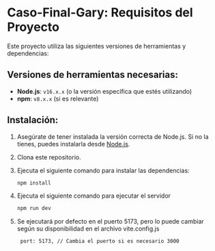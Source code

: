 # Caso-Final-Gary: Requisitos del Proyecto

Este proyecto utiliza las siguientes versiones de herramientas y dependencias:

## Versiones de herramientas necesarias:

- **Node.js**: `v16.x.x` (o la versión específica que estés utilizando)
- **npm**: `v8.x.x` (si es relevante)

## Instalación:

1. Asegúrate de tener instalada la versión correcta de Node.js. Si no la tienes, puedes instalarla desde [Node.js](https://nodejs.org/).
2. Clona este repositorio.
3. Ejecuta el siguiente comando para instalar las dependencias:

   ```bash
   npm install
   ```
4. Ejecuta el siguiente comando para ejecutar el servidor
   ```bash
   npm run dev
   ```
5. Se ejecutará por defecto en el puerto 5173, pero lo puede cambiar según su disponibilidad en el archivo vite.config.js
   ```bash
    port: 5173, // Cambia el puerto si es necesario 3000
